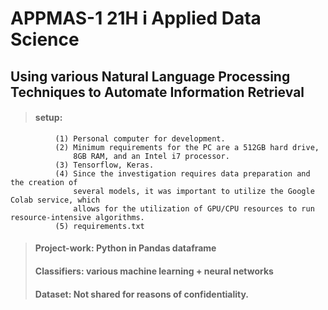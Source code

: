 
# APPMAS-1 21H i Applied Data Science
## Using various Natural Language Processing Techniques to Automate Information Retrieval

> #### setup: 
              (1) Personal computer for development.
              (2) Minimum requirements for the PC are a 512GB hard drive,
                  8GB RAM, and an Intel i7 processor.
              (3) Tensorflow, Keras.
              (4) Since the investigation requires data preparation and the creation of 
                  several models, it was important to utilize the Google Colab service, which 
                  allows for the utilization of GPU/CPU resources to run resource-intensive algorithms.
              (5) requirements.txt
> #### Project-work: Python in Pandas dataframe
> #### Classifiers: various machine learning + neural networks
> #### Dataset: Not shared for reasons of confidentiality.

